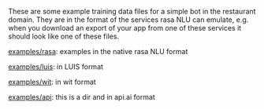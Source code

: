 These are some example training data files for a simple bot in the restaurant domain. 
They are in the format of the services rasa NLU can emulate, e.g. when you download an export
of your app from one of these services it should look like one of these files.


[examples/rasa](examples/rasa): examples in the native rasa NLU format

[examples/luis](examples/luis): in LUIS format

[examples/wit](examples/wit): in wit format

[examples/api](examples/api): this is a dir and in api.ai format
